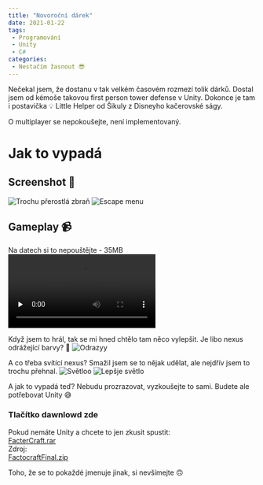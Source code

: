```yaml
---
title: "Novoroční dárek"
date: 2021-01-22
tags:
 - Programování
 - Unity
 - C#
categories:
 - Nestačím žasnout 😎
---
```

Nečekal jsem, že dostanu v tak velkém časovém rozmezí tolik dárků. Dostal jsem od kémoše takovou first person tower defense v Unity.
Dokonce je tam i postavička 💡 Little Helper od Šikuly z Disneyho kačerovské ságy.
<!-- more -->
O multiplayer se nepokoušejte, není implementovaný.

# Jak to vypadá
## Screenshot 🚀
<img src="https://media.discordapp.net/attachments/610451563298816001/797587985184456764/SPOILER_unknown.png?width=1181&height=593" alt="Trochu přerostlá zbraň" class="round"/>
<img src="https://media.discordapp.net/attachments/610451563298816001/798267535476523028/unknown.png?width=1055&height=593" alt="Escape menu" class="round"/>

## Gameplay 📹
Na datech si to nepouštějte - 35MB  
<video controls preload="none">
    <source src="https://cdn.discordapp.com/attachments/610451563298816001/798269809645191229/Factocraft_2021-01-11_20-16-09.mp4" type="video/mp4"/>
    Videjo nepodporováno 😥
</video>

Když jsem to hrál, tak se mi hned chtělo tam něco vylepšit. Je libo nexus odrážející barvy? 🎨
![Odrazyy](https://media.discordapp.net/attachments/610451563298816001/798280482021572608/unknown.png)

A co třeba svítící nexus? Smažil jsem se to nějak udělat, ale nejdřív jsem to trochu přehnal.
![Světloo](https://media.discordapp.net/attachments/610451563298816001/798295444517945424/unknown.png)
![Lepšje světlo](https://cdn.discordapp.com/attachments/610451563298816001/798296072166047844/unknown.png)

A jak to vypadá teď? Nebudu prozrazovat, vyzkoušejte to sami. Budete ale potřebovat Unity 😅

### Tlačítko dawnlowd zde
Pokud nemáte Unity a chcete to jen zkusit spustit:  
<a href="https://cdn.discordapp.com/attachments/773835542890283008/801791413904867328/FacterCraft.rar" class="download">FacterCraft.rar</a>  
Zdroj:  
<a href="https://cdn.discordapp.com/attachments/610451563298816001/798297086809997352/FactocraftFinal.zip" class="download">FactocraftFinal.zip</a>

Toho, že se to pokaždé jmenuje jinak, si nevšímejte 🙃